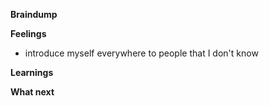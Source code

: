 **Braindump**

**Feelings**
* introduce myself everywhere to people that I don't know

**Learnings**

**What next**